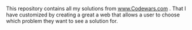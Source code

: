 This repository contains all my solutions from www.Codewars.com . 
That I have customized by creating a great a web that allows a user to choose which problem they want to see a solution for.
